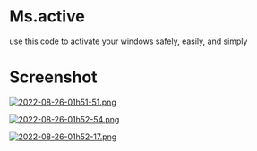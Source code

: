 # Ms.active

use this code to activate your windows safely, easily, and simply

# Screenshot


[![2022-08-26-01h51-51.png](https://i.postimg.cc/x8sbZwmH/2022-08-26-01h51-51.png)](https://postimg.cc/5QC0YknN)

[![2022-08-26-01h52-54.png](https://i.postimg.cc/q7fpp1X3/2022-08-26-01h52-54.png)](https://postimg.cc/nX1ykYWF)

[![2022-08-26-01h52-17.png](https://i.postimg.cc/wjkdd9vS/2022-08-26-01h52-17.png)](https://postimg.cc/K14WPStN)
